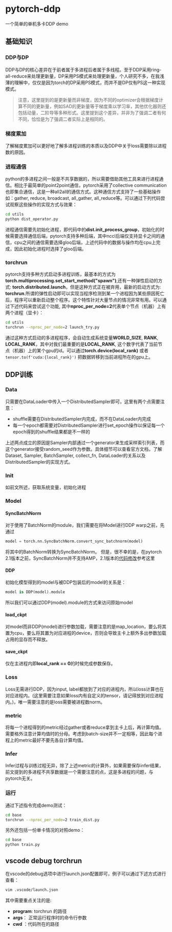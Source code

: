 # pytorch-ddp
一个简单的单机多卡DDP demo

## 基础知识

### DDP与DP

DDP与DP的核心差异在于前者属于多进程后者属于多线程。至于DDP采用ring-all-reduce来处理更新量，DP采用PS模式来处理更新量，个人研究不多，在我浅薄的理解中，仅仅是因为torch的DP采用PS模式，而并不是DP仅有PS这一种实现模式。

> 注意，这里提到的是更新量而非梯度，因为不同的optimizer会根据梯度计算不同的更新量，例如SAD的更新量等于梯度乘以学习率，其他优化器则还包括动量，二阶导等多种形式。这里提到这个差异，并非为了强调二者有何不同，恰恰是为了强调二者实际上是相同的。

### 梯度累加

了解梯度累加可以更好地了解多进程训练的本质以及DDP中关于loss需要除以进程数的原因。

### 进程通信

python的多进程之间一般是不共享数据的，所以需要借助其他工具来进行进程通信。相比于最简单的point2point通信，pytorch采用了collective communication也即集合通信，这是一种all2all的通信方式。这种通信方式支持了一些基础操作如：gather, reduce, broadcast, all_gather, all_reduce等。可以通过下列代码尝试观察这些操作的实现方式与效果：
```bash
cd utils
python dist_operator.py
```
进程通信需要先初始化进程，即代码中的**dist.init_process_group**，初始化的时候需要选择通信后端，pytorch支持多种后端，其中nccl后端仅支持显卡之间的通信，cpu之间的通信需要选择gloo后端，上述代码中的数据与操作均在cpu上完成，因此初始化进程时选择了gloo后端。

### torchrun

pytorch支持多种方式启动多进程训练，最基本的方式为**torch.multiprocessing.set_start_method("spawn")**,还有一种弹性启动的方式: **torch.distributed.launch**，但是这种方式正在被弃用，最新的启动方式为: **torchrun**.所谓的弹性启动即可以实现当程序检测到某一个进程因为某些原因死亡后，程序可以重新启动整个程序。这个特性针对大量节点的情况非常有用。可以通过下述代码来尝试这个功能, 其中**nproc_per_node=2**代表单个节点（机器）上有两个进程（显卡）：
```bash
cd utils
turchrun --nproc_per_node=2 launch_try.py
```
通过这种方式启动的多进程程序，会自动生成系统变量**WORLD_SIZE**, **RANK**, **LOCAL_RANK**，其中对我们最重要的是**LOCAL_RANK**, 这个数字代表了当前节点（机器）上的某个gpu的id。可以通过**torch.device(local_rank)**
或者</strong>`tensor.to(f'cuda:{local_rank}')`</trong> 把数据转移到当前进程所在的gpu上。

## DDP训练


### Data

只需要在DataLoader中传入一个DistributedSampler即可，这里有两个点需要注意：
* shuffle需要在DistributedSampler内完成，而不在DataLoader内完成
* 每一个epoch都需要对DistributedSampler进行set_epoch操作以保证每一个epoch得到的shuffle结果都是不一样的

上述两点成立的原因是Sampler内部通过一个generator来生成采样索引列表，而这个generator接受random_seed作为参数。具体细节可以查看官方文档，了解Dataset, Sampler, BatchSampler, collect_fn, DataLoader的关系以及DistributedSampler的实现方式。

### Init

如前文所述，获取系统变量，初始化进程

### Model

#### SyncBatchNorm
对于使用了BatchNorm的module，我们需要在将Model进行DDP warp之前，先通过
```python
model = torch.nn.SyncBatchNorm.convert_sync_batchnorm(model)
```
将其中的BatchNorm转换为SyncBatchNorm。
但是，很不幸的是，在pytorch 2.1版本之前，SyncBatchNorm并不支持AMP，2.1版本的[代码修改](https://github.com/pytorch/pytorch/blob/4c55dc50355d5e923642c59ad2a23d6ad54711e7/torch/nn/modules/_functions.py#L90)参考这里

#### DDP
初始化模型得到的model与被DDP包装后的model的关系是：
```python
model is DDP(model).module
```
所以我们可以通过DDP(model).module的方式来访问原始model

#### load_ckpt

对model而非DDP(model)进行参数加载，需要注意的是map_location，要么将其置为cpu，要么将其置为对应进程的device，否则会导致主卡上额外多出参数加载占用的显存而不释放。

#### save_ckpt

仅在主进程内即**local_rank == 0**的时候完成参数保存。

### Loss

Loss无需进行DDP，因为input, label都放到了对应的进程内，所以loss计算也在对应进程内。(这里需要注意如果loss内有自定义的tensor，请记得放到对应进程内。)，唯一需要注意的是loss需要被进程数norm。

### metric

将每一个进程得到的metric经过gather或者reduce拿到主卡上后，再计算均值。需要格外注意计算均值时的分母。考虑到batch-size并不一定相等，因此每个进程上的metric最好不要先各自计算均值。

### Infer

Infer过程与训练过程无异，除了上述metric的计算外，如果需要保存infer结果，前文提到的多进程不共享数据是一个需要注意的点，这是多进程的问题，与pytorch无关。

### 运行

通过下述指令完成demo测试：
```bash
cd base
torchrun --nproc_per_node=2 train_dist.py
```
另外还包括一份单卡情况的对照demo：
```bash
cd base
python train.py
```

## vscode debug torchrun

在vscode的debug选项中进行launch.json配置即可，例子可以通过下述方式进行查看：
```bash
vim .vscode/launch.json
```
其中需要重点关注的是:
* **program**: torchrun 的路径
* **args**： 正常运行程序时的命令行参数
* **cwd** ：代码所在的路径
